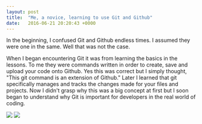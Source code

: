```yaml
---
layout: post
title:  "Me, a novice, learning to use Git and Github"
date:   2016-06-21 20:20:43 +0000
---
```


In the beginning, I confused Git and Github endless times.  I assumed they were one in the same.  Well that was not the case.

When I began encountering Git it was from learning the basics in the lessons.  To me they were commands written in order to create, save and upload your code onto Github.  Yes this was correct but I simply thought, "This git command is an extension of Github."  Later I learned that git specifically manages and tracks the changes made for your files and projects.  Now I didn't grasp why this was a big concept at first but I soon began to understand why Git is important for developers in the real world of coding.  

<img src="https://s20.postimg.org/n3flc5a1p/git.png"/>

<img src="https://s20.postimg.org/gr0g2b6zh/Git_Hub.jpg"/>
